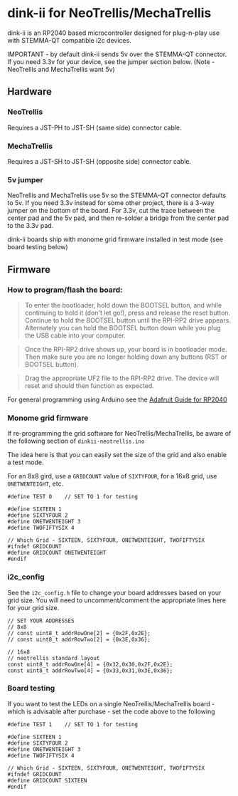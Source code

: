 # dink-ii for NeoTrellis/MechaTrellis

dink-ii is an RP2040 based microcontroller designed for plug-n-play use with STEMMA-QT compatible i2c devices.

IMPORTANT - by default dink-ii sends 5v over the STEMMA-QT connector. If you need 3.3v for your device, see the jumper section below. (Note - NeoTrellis and MechaTrellis want 5v)

## Hardware

### NeoTrellis

Requires a JST-PH to JST-SH (same side) connector cable.

### MechaTrellis

Requires a JST-SH to JST-SH (opposite side) connector cable.

### 5v jumper

NeoTrellis and MechaTrellis use 5v so the STEMMA-QT connector defaults to 5v. If you need  3.3v instead for some other project, there is a 3-way jumper on the bottom of the board. For 3.3v, cut the trace between the center pad and the 5v pad, and then re-solder a bridge from the center pad to the 3.3v pad.

dink-ii boards ship with monome grid firmware installed in test mode (see board testing below)


## Firmware

### How to program/flash the board:

> To enter the bootloader, hold down the BOOTSEL button, and while continuing to hold it (don't let go!), press and release the reset button. Continue to hold the BOOTSEL button until the RPI-RP2 drive appears. Alternately you can hold the BOOTSEL button down while you plug the USB cable into your computer.

> Once the RPI-RP2 drive shows up, your board is in bootloader mode. Then make sure you are no longer holding down any buttons (RST or BOOTSEL button).

> Drag the appropriate UF2 file to the RPI-RP2 drive. The device will reset and should then function as expected.

For general programming using Arduino see the [Adafruit Guide for RP2040](https://learn.adafruit.com/adafruit-feather-rp2040-pico/arduino-ide-setup)



### Monome grid firmware

If re-programming the grid software for NeoTrellis/MechaTrellis, be aware of the following section of `dinkii-neotrellis.ino`

The idea here is that you can easily set the size of the grid and also enable a test mode.

For an 8x8 gird, use a `GRIDCOUNT` value of `SIXTYFOUR`, for a 16x8 grid, use `ONETWENTEIGHT`, etc.

```
#define TEST 0    // SET TO 1 for testing

#define SIXTEEN 1
#define SIXTYFOUR 2
#define ONETWENTEIGHT 3
#define TWOFIFTYSIX 4

// Which Grid - SIXTEEN, SIXTYFOUR, ONETWENTEIGHT, TWOFIFTYSIX
#ifndef GRIDCOUNT
#define GRIDCOUNT ONETWENTEIGHT
#endif

```


### i2c_config

See the `i2c_config.h` file to change your board addresses based on your grid size.
You will need to uncomment/comment the appropriate lines here for your grid size.

```
// SET YOUR ADDRESSES 
// 8x8
// const uint8_t addrRowOne[2] = {0x2F,0x2E}; 
// const uint8_t addrRowTwo[2] = {0x3E,0x36}; 

// 16x8
// neotrellis standard layout
const uint8_t addrRowOne[4] = {0x32,0x30,0x2F,0x2E}; 
const uint8_t addrRowTwo[4] = {0x33,0x31,0x3E,0x36}; 
```


### Board testing 

If you want to test the LEDs on a single NeoTrellis/MechaTrellis board - which is advisable after purchase -  set the code above to the following

```
#define TEST 1    // SET TO 1 for testing

#define SIXTEEN 1
#define SIXTYFOUR 2
#define ONETWENTEIGHT 3
#define TWOFIFTYSIX 4

// Which Grid - SIXTEEN, SIXTYFOUR, ONETWENTEIGHT, TWOFIFTYSIX
#ifndef GRIDCOUNT
#define GRIDCOUNT SIXTEEN
#endif
```
